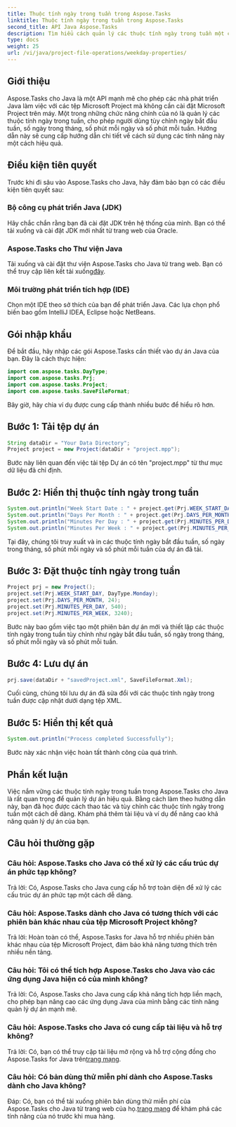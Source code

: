 ```yaml
---
title: Thuộc tính ngày trong tuần trong Aspose.Tasks
linktitle: Thuộc tính ngày trong tuần trong Aspose.Tasks
second_title: API Java Aspose.Tasks
description: Tìm hiểu cách quản lý các thuộc tính ngày trong tuần một cách hiệu quả trong Aspose.Tasks cho Java. Tùy chỉnh ngày bắt đầu tuần, ngày trong tháng và hơn thế nữa một cách dễ dàng.
type: docs
weight: 25
url: /vi/java/project-file-operations/weekday-properties/
---
```

## Giới thiệu
Aspose.Tasks cho Java là một API mạnh mẽ cho phép các nhà phát triển Java làm việc với các tệp Microsoft Project mà không cần cài đặt Microsoft Project trên máy. Một trong những chức năng chính của nó là quản lý các thuộc tính ngày trong tuần, cho phép người dùng tùy chỉnh ngày bắt đầu tuần, số ngày trong tháng, số phút mỗi ngày và số phút mỗi tuần. Hướng dẫn này sẽ cung cấp hướng dẫn chi tiết về cách sử dụng các tính năng này một cách hiệu quả.
## Điều kiện tiên quyết
Trước khi đi sâu vào Aspose.Tasks cho Java, hãy đảm bảo bạn có các điều kiện tiên quyết sau:
### Bộ công cụ phát triển Java (JDK)
Hãy chắc chắn rằng bạn đã cài đặt JDK trên hệ thống của mình. Bạn có thể tải xuống và cài đặt JDK mới nhất từ trang web của Oracle.
### Aspose.Tasks cho Thư viện Java
 Tải xuống và cài đặt thư viện Aspose.Tasks cho Java từ trang web. Bạn có thể truy cập liên kết tải xuống[đây](https://releases.aspose.com/tasks/java/).
### Môi trường phát triển tích hợp (IDE)
Chọn một IDE theo sở thích của bạn để phát triển Java. Các lựa chọn phổ biến bao gồm IntelliJ IDEA, Eclipse hoặc NetBeans.
## Gói nhập khẩu
Để bắt đầu, hãy nhập các gói Aspose.Tasks cần thiết vào dự án Java của bạn. Đây là cách thực hiện:

```java
import com.aspose.tasks.DayType;
import com.aspose.tasks.Prj;
import com.aspose.tasks.Project;
import com.aspose.tasks.SaveFileFormat;
```

Bây giờ, hãy chia ví dụ được cung cấp thành nhiều bước để hiểu rõ hơn.
## Bước 1: Tải tệp dự án
```java
String dataDir = "Your Data Directory";
Project project = new Project(dataDir + "project.mpp");
```
Bước này liên quan đến việc tải tệp Dự án có tên "project.mpp" từ thư mục dữ liệu đã chỉ định.
## Bước 2: Hiển thị thuộc tính ngày trong tuần
```java
System.out.println("Week Start Date : " + project.get(Prj.WEEK_START_DAY).toString());
System.out.println("Days Per Month : " + project.get(Prj.DAYS_PER_MONTH).toString());
System.out.println("Minutes Per Day : " + project.get(Prj.MINUTES_PER_DAY).toString());
System.out.println("Minutes Per Week : " + project.get(Prj.MINUTES_PER_WEEK).toString());
```
Tại đây, chúng tôi truy xuất và in các thuộc tính ngày bắt đầu tuần, số ngày trong tháng, số phút mỗi ngày và số phút mỗi tuần của dự án đã tải.
## Bước 3: Đặt thuộc tính ngày trong tuần
```java
Project prj = new Project();
project.set(Prj.WEEK_START_DAY, DayType.Monday);
project.set(Prj.DAYS_PER_MONTH, 24);
project.set(Prj.MINUTES_PER_DAY, 540);
project.set(Prj.MINUTES_PER_WEEK, 3240);
```
Bước này bao gồm việc tạo một phiên bản dự án mới và thiết lập các thuộc tính ngày trong tuần tùy chỉnh như ngày bắt đầu tuần, số ngày trong tháng, số phút mỗi ngày và số phút mỗi tuần.
## Bước 4: Lưu dự án
```java
prj.save(dataDir + "savedProject.xml", SaveFileFormat.Xml);
```
Cuối cùng, chúng tôi lưu dự án đã sửa đổi với các thuộc tính ngày trong tuần được cập nhật dưới dạng tệp XML.
## Bước 5: Hiển thị kết quả
```java
System.out.println("Process completed Successfully");
```
Bước này xác nhận việc hoàn tất thành công của quá trình.
## Phần kết luận
Việc nắm vững các thuộc tính ngày trong tuần trong Aspose.Tasks cho Java là rất quan trọng để quản lý dự án hiệu quả. Bằng cách làm theo hướng dẫn này, bạn đã học được cách thao tác và tùy chỉnh các thuộc tính ngày trong tuần một cách dễ dàng. Khám phá thêm tài liệu và ví dụ để nâng cao khả năng quản lý dự án của bạn.
## Câu hỏi thường gặp
### Câu hỏi: Aspose.Tasks cho Java có thể xử lý các cấu trúc dự án phức tạp không?
Trả lời: Có, Aspose.Tasks cho Java cung cấp hỗ trợ toàn diện để xử lý các cấu trúc dự án phức tạp một cách dễ dàng.
### Câu hỏi: Aspose.Tasks dành cho Java có tương thích với các phiên bản khác nhau của tệp Microsoft Project không?
Trả lời: Hoàn toàn có thể, Aspose.Tasks for Java hỗ trợ nhiều phiên bản khác nhau của tệp Microsoft Project, đảm bảo khả năng tương thích trên nhiều nền tảng.
### Câu hỏi: Tôi có thể tích hợp Aspose.Tasks cho Java vào các ứng dụng Java hiện có của mình không?
Trả lời: Có, Aspose.Tasks cho Java cung cấp khả năng tích hợp liền mạch, cho phép bạn nâng cao các ứng dụng Java của mình bằng các tính năng quản lý dự án mạnh mẽ.
### Câu hỏi: Aspose.Tasks cho Java có cung cấp tài liệu và hỗ trợ không?
 Trả lời: Có, bạn có thể truy cập tài liệu mở rộng và hỗ trợ cộng đồng cho Aspose.Tasks for Java trên[trang mạng](https://releases.aspose.com/).
### Câu hỏi: Có bản dùng thử miễn phí dành cho Aspose.Tasks dành cho Java không?
Đáp: Có, bạn có thể tải xuống phiên bản dùng thử miễn phí của Aspose.Tasks cho Java từ trang web của họ.[trang mạng](https://reference.aspose.com/tasks/java/) để khám phá các tính năng của nó trước khi mua hàng.